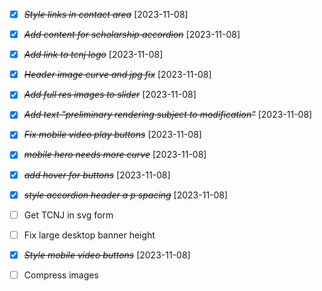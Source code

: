 - [x] ~~_Style links in contact area_~~ [2023-11-08]
- [x] ~~_Add content for scholarship accordion_~~ [2023-11-08]
- [x] ~~_Add link to tcnj logo_~~ [2023-11-08]

- [x] ~~_Header image curve and jpg fix_~~ [2023-11-08]

- [x] ~~_Add full res images to slider_~~ [2023-11-08]
- [x] ~~_Add text "preliminary rendering subject to modification"_~~ [2023-11-08]
- [x] ~~_Fix mobile video play buttons_~~ [2023-11-08]

* [x] ~~_mobile hero needs more curve_~~ [2023-11-08]

- [x] ~~_add hover for buttons_~~ [2023-11-08]

- [x] ~~_style accordion header a p spacing_~~ [2023-11-08]

- [ ] Get TCNJ in svg form
- [ ] Fix large desktop banner height

- [x] ~~_Style mobile video buttons_~~ [2023-11-08]

- [ ] Compress images
